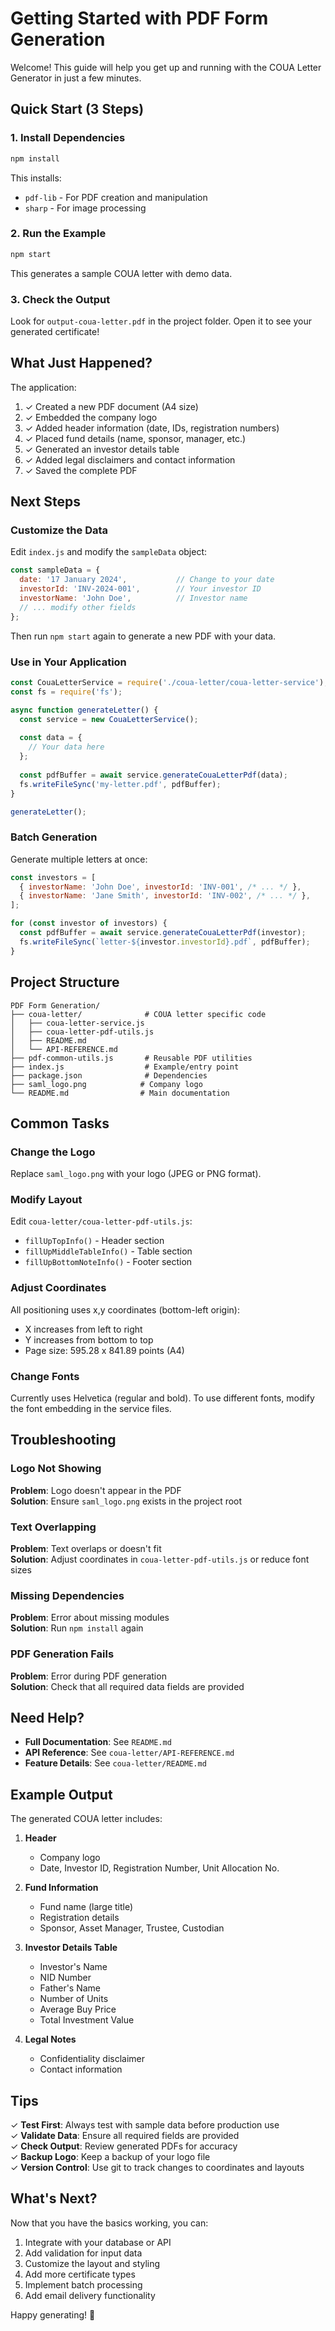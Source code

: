 # Getting Started with PDF Form Generation

Welcome! This guide will help you get up and running with the COUA Letter Generator in just a few minutes.

## Quick Start (3 Steps)

### 1. Install Dependencies

```bash
npm install
```

This installs:
- `pdf-lib` - For PDF creation and manipulation
- `sharp` - For image processing

### 2. Run the Example

```bash
npm start
```

This generates a sample COUA letter with demo data.

### 3. Check the Output

Look for `output-coua-letter.pdf` in the project folder. Open it to see your generated certificate!

## What Just Happened?

The application:
1. ✓ Created a new PDF document (A4 size)
2. ✓ Embedded the company logo
3. ✓ Added header information (date, IDs, registration numbers)
4. ✓ Placed fund details (name, sponsor, manager, etc.)
5. ✓ Generated an investor details table
6. ✓ Added legal disclaimers and contact information
7. ✓ Saved the complete PDF

## Next Steps

### Customize the Data

Edit `index.js` and modify the `sampleData` object:

```javascript
const sampleData = {
  date: '17 January 2024',           // Change to your date
  investorId: 'INV-2024-001',        // Your investor ID
  investorName: 'John Doe',          // Investor name
  // ... modify other fields
};
```

Then run `npm start` again to generate a new PDF with your data.

### Use in Your Application

```javascript
const CouaLetterService = require('./coua-letter/coua-letter-service');
const fs = require('fs');

async function generateLetter() {
  const service = new CouaLetterService();
  
  const data = {
    // Your data here
  };
  
  const pdfBuffer = await service.generateCouaLetterPdf(data);
  fs.writeFileSync('my-letter.pdf', pdfBuffer);
}

generateLetter();
```

### Batch Generation

Generate multiple letters at once:

```javascript
const investors = [
  { investorName: 'John Doe', investorId: 'INV-001', /* ... */ },
  { investorName: 'Jane Smith', investorId: 'INV-002', /* ... */ },
];

for (const investor of investors) {
  const pdfBuffer = await service.generateCouaLetterPdf(investor);
  fs.writeFileSync(`letter-${investor.investorId}.pdf`, pdfBuffer);
}
```

## Project Structure

```
PDF Form Generation/
├── coua-letter/              # COUA letter specific code
│   ├── coua-letter-service.js
│   ├── coua-letter-pdf-utils.js
│   ├── README.md
│   └── API-REFERENCE.md
├── pdf-common-utils.js       # Reusable PDF utilities
├── index.js                  # Example/entry point
├── package.json              # Dependencies
├── saml_logo.png            # Company logo
└── README.md                # Main documentation
```

## Common Tasks

### Change the Logo

Replace `saml_logo.png` with your logo (JPEG or PNG format).

### Modify Layout

Edit `coua-letter/coua-letter-pdf-utils.js`:
- `fillUpTopInfo()` - Header section
- `fillUpMiddleTableInfo()` - Table section
- `fillUpBottomNoteInfo()` - Footer section

### Adjust Coordinates

All positioning uses x,y coordinates (bottom-left origin):
- X increases from left to right
- Y increases from bottom to top
- Page size: 595.28 x 841.89 points (A4)

### Change Fonts

Currently uses Helvetica (regular and bold). To use different fonts, modify the font embedding in the service files.

## Troubleshooting

### Logo Not Showing

**Problem**: Logo doesn't appear in the PDF  
**Solution**: Ensure `saml_logo.png` exists in the project root

### Text Overlapping

**Problem**: Text overlaps or doesn't fit  
**Solution**: Adjust coordinates in `coua-letter-pdf-utils.js` or reduce font sizes

### Missing Dependencies

**Problem**: Error about missing modules  
**Solution**: Run `npm install` again

### PDF Generation Fails

**Problem**: Error during PDF generation  
**Solution**: Check that all required data fields are provided

## Need Help?

- **Full Documentation**: See `README.md`
- **API Reference**: See `coua-letter/API-REFERENCE.md`
- **Feature Details**: See `coua-letter/README.md`

## Example Output

The generated COUA letter includes:

1. **Header**
   - Company logo
   - Date, Investor ID, Registration Number, Unit Allocation No.

2. **Fund Information**
   - Fund name (large title)
   - Registration details
   - Sponsor, Asset Manager, Trustee, Custodian

3. **Investor Details Table**
   - Investor's Name
   - NID Number
   - Father's Name
   - Number of Units
   - Average Buy Price
   - Total Investment Value

4. **Legal Notes**
   - Confidentiality disclaimer
   - Contact information

## Tips

✓ **Test First**: Always test with sample data before production use  
✓ **Validate Data**: Ensure all required fields are provided  
✓ **Check Output**: Review generated PDFs for accuracy  
✓ **Backup Logo**: Keep a backup of your logo file  
✓ **Version Control**: Use git to track changes to coordinates and layouts

## What's Next?

Now that you have the basics working, you can:

1. Integrate with your database or API
2. Add validation for input data
3. Customize the layout and styling
4. Add more certificate types
5. Implement batch processing
6. Add email delivery functionality

Happy generating! 🎉
